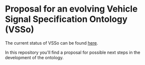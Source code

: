 # Proposal for an evolving Vehicle Signal Specification Ontology (VSSo)

The current status of VSSo can be found [here](https://github.com/w3c/vsso).

In this repository you'll find a proposal for possible next steps in the development of the ontology.



